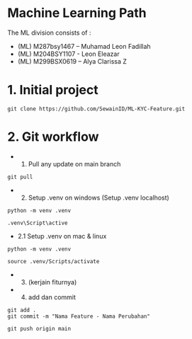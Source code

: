 # Machine Learning Path

The ML division consists of :

- (ML) M287bsy1467 – Muhamad Leon Fadillah
- (ML) M204BSY1107 - Leon Eleazar
- (ML) M299BSX0619 – Alya Clarissa Z

# 1. Initial project
```
git clone https://github.com/SewainID/ML-KYC-Feature.git
```

# 2. Git workflow

- 1. Pull any update on main branch
```
git pull
```

- 2. Setup .venv on windows (Setup .venv localhost)
```
python -m venv .venv

.venv\Script\active
```

- 2.1 Setup .venv on mac & linux
```
python -m venv .venv

source .venv/Scripts/activate
``` 

- 3. (kerjain fiturnya)

- 4. add dan commit

```
git add .
git commit -m "Nama Feature - Nama Perubahan"

git push origin main
```
